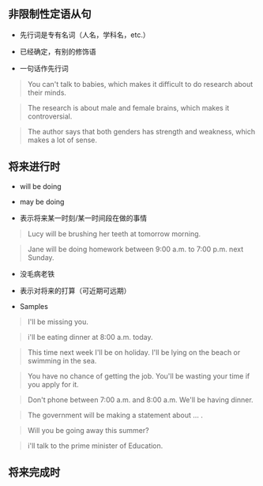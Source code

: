## 非限制性定语从句

+ 先行词是专有名词（人名，学科名，etc.）

+ 已经确定，有别的修饰语

+ 一句话作先行词

> You can't talk to babies, which makes it
difficult to do research about their minds.

> The research is about male and female brains,
which makes it controversial.

> The author says that both genders has strength
and weakness, which makes a lot of sense.


## 将来进行时

+ will be doing
+ may be doing

+ 表示将来某一时刻/某一时间段在做的事情

> Lucy will be brushing her teeth
at tomorrow morning.

> Jane will be doing homework between
9:00 a.m. to 7:00 p.m. next Sunday.

+ 没毛病老铁

+ 表示对将来的打算（可近期可远期）

+ Samples

> I'll be missing you.

> i'll be eating dinner at 8:00 a.m. today.

> This time next week I'll be on holiday.
I'll be lying on the beach or swimming in the sea.

> You have no chance of getting the job.
You'll be wasting your time if you apply
for it.

> Don't phone between 7:00 a.m. and 8:00 a.m.
We'll be having dinner.

> The government will be making a statement
about ... .

> Will you be going away this summer?

> i'll talk to the prime minister of Education.

## 将来完成时









